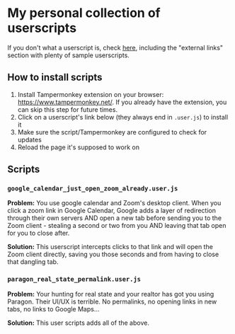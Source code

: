 # My personal collection of userscripts

If you don't what a userscript is, check [here](https://en.wikipedia.org/wiki/Userscript), including the "external links" section with plenty of sample userscripts.

## How to install scripts

1. Install Tampermonkey extension on your browser: https://www.tampermonkey.net/. If you already have the extension, you can skip this step for future times.
2. Click on a userscript's link below (they always end in `.user.js`) to install it
3. Make sure the script/Tampermonkey are configured to check for updates
4. Reload the page it's supposed to work on

## Scripts

### `google_calendar_just_open_zoom_already.user.js`

**Problem:** You use google calendar and Zoom's desktop client. When you click a zoom link in Google Calendar, Google adds a layer of redirection through their own servers AND open a new tab before sending you to the Zoom client - stealing a second or two from you AND leaving that tab open for you to close after.

**Solution:** This userscript intercepts clicks to that link and will open the Zoom client directly, saving you those seconds and from having to close that dangling tab.

### `paragon_real_state_permalink.user.js`

**Problem:** Your hunting for real state and your realtor has got you using Paragon. Their UI/UX is terrible. No permalinks, no opening links in new tabs, no links to Google Maps...

**Solution:** This user scripts adds all of the above.
